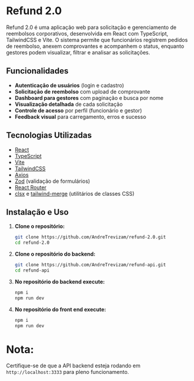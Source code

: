 # Refund 2.0

Refund 2.0 é uma aplicação web para solicitação e gerenciamento de reembolsos corporativos, desenvolvida em React com TypeScript, TailwindCSS e Vite. O sistema permite que funcionários registrem pedidos de reembolso, anexem comprovantes e acompanhem o status, enquanto gestores podem visualizar, filtrar e analisar as solicitações.

## Funcionalidades

- **Autenticação de usuários** (login e cadastro)
- **Solicitação de reembolso** com upload de comprovante
- **Dashboard para gestores** com paginação e busca por nome
- **Visualização detalhada** de cada solicitação
- **Controle de acesso** por perfil (funcionário e gestor)
- **Feedback visual** para carregamento, erros e sucesso

## Tecnologias Utilizadas

- [React](https://react.dev/)
- [TypeScript](https://www.typescriptlang.org/)
- [Vite](https://vitejs.dev/)
- [TailwindCSS](https://tailwindcss.com/)
- [Axios](https://axios-http.com/)
- [Zod](https://zod.dev/) (validação de formulários)
- [React Router](https://reactrouter.com/)
- [clsx](https://github.com/lukeed/clsx) e [tailwind-merge](https://github.com/dcastil/tailwind-merge) (utilitários de classes CSS)

## Instalação e Uso

1. **Clone o repositório:**
   ```sh
   git clone https://github.com/AndreTrevizam/refund-2.0.git
   cd refund-2.0

2. **Clone o repositório do backend:**
   ```sh
   git clone https://github.com/AndreTrevizam/refund-api.git
   cd refund-api

3. **No repositório do backend execute:**
   ```sh
   npm i
   npm run dev

4. **No repositório do front end execute:**
   ```sh
   npm i
   npm run dev

# Nota: 
Certifique-se de que a API backend esteja rodando em ``http://localhost:3333`` para pleno funcionamento.